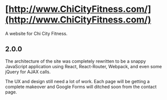 # [http://www.ChiCityFitness.com/](http://www.ChiCityFitness.com/)

A website for Chi City Fitness.

## 2.0.0

The architecture of the site was completely rewritten to be a snappy
JavaScript application using React, React-Router, Webpack, and even some jQuery
for AJAX calls.  

The UX and design still need a lot of work. Each page will be getting a complete makeover and Google Forms will ditched soon from the contact page.

